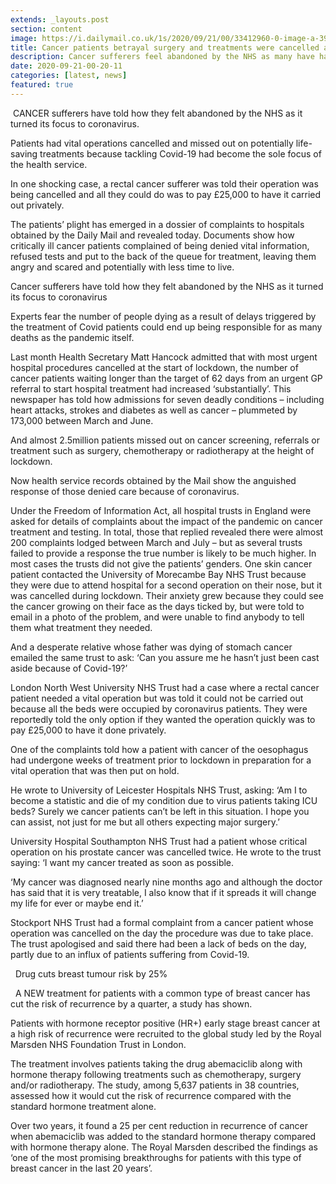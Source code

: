 ```yaml
---
extends: _layouts.post
section: content
image: https://i.dailymail.co.uk/1s/2020/09/21/00/33412960-0-image-a-39_1600642830401.jpg 
title: Cancer patients betrayal surgery and treatments were cancelled as NHS is battling the pandemic 
description: Cancer sufferers feel abandoned by the NHS as many have had vital operations cancelled and missed life-saving treatments due to Covid-19 
date: 2020-09-21-00-20-11 
categories: [latest, news] 
featured: true 
--- 
```

 CANCER sufferers have told how they felt abandoned by the NHS as it turned its focus to coronavirus.

Patients had vital operations cancelled and missed out on potentially life- saving treatments because tackling Covid-19 had become the sole focus of the health service.

In one shocking case, a rectal cancer sufferer was told their operation was being cancelled and all they could do was to pay £25,000 to have it carried out privately.

The patients’ plight has emerged in a dossier of complaints to hospitals obtained by the Daily Mail and revealed today. Documents show how critically ill cancer patients complained of being denied vital information, refused tests and put to the back of the queue for treatment, leaving them angry and scared and potentially with less time to live.

Cancer sufferers have told how they felt abandoned by the NHS as it turned its focus to coronavirus

Experts fear the number of people dying as a result of delays triggered by the treatment of Covid patients could end up being responsible for as many deaths as the pandemic itself.

Last month Health Secretary Matt Hancock admitted that with most urgent hospital procedures cancelled at the start of lockdown, the number of cancer patients waiting longer than the target of 62 days from an urgent GP referral to start hospital treatment had increased ‘substantially’. This newspaper has told how admissions for seven deadly conditions – including heart attacks, strokes and diabetes as well as cancer – plummeted by 173,000 between March and June.

And almost 2.5million patients missed out on cancer screening, referrals or treatment such as surgery, chemotherapy or radiotherapy at the height of lockdown.

Now health service records obtained by the Mail show the anguished response of those denied care because of coronavirus.

Under the Freedom of Information Act, all hospital trusts in England were asked for details of complaints about the impact of the pandemic on cancer treatment and testing. In total, those that replied revealed there were almost 200 complaints lodged between March and July – but as several trusts failed to provide a response the true number is likely to be much higher. In most cases the trusts did not give the patients’ genders. One skin cancer patient contacted the University of Morecambe Bay NHS Trust because they were due to attend hospital for a second operation on their nose, but it was cancelled during lockdown. Their anxiety grew because they could see the cancer growing on their face as the days ticked by, but were told to email in a photo of the problem, and were unable to find anybody to tell them what treatment they needed.

And a desperate relative whose father was dying of stomach cancer emailed the same trust to ask: ‘Can you assure me he hasn’t just been cast aside because of Covid-19?’

London North West University NHS Trust had a case where a rectal cancer patient needed a vital operation but was told it could not be carried out because all the beds were occupied by coronavirus patients. They were reportedly told the only option if they wanted the operation quickly was to pay £25,000 to have it done privately.

One of the complaints told how a patient with cancer of the oesophagus had undergone weeks of treatment prior to lockdown in preparation for a vital operation that was then put on hold.

He wrote to University of Leicester Hospitals NHS Trust, asking: ‘Am I to become a statistic and die of my condition due to virus patients taking ICU beds? Surely we cancer patients can’t be left in this situation. I hope you can assist, not just for me but all others expecting major surgery.’

University Hospital Southampton NHS Trust had a patient whose critical operation on his prostate cancer was cancelled twice. He wrote to the trust saying: ‘I want my cancer treated as soon as possible.

‘My cancer was diagnosed nearly nine months ago and although the doctor has said that it is very treatable, I also know that if it spreads it will change my life for ever or maybe end it.’

Stockport NHS Trust had a formal complaint from a cancer patient whose operation was cancelled on the day the procedure was due to take place. The trust apologised and said there had been a lack of beds on the day, partly due to an influx of patients suffering from Covid-19.

  Drug cuts breast tumour risk by 25%

  A NEW treatment for patients with a common type of breast cancer has cut the risk of recurrence by a quarter, a study has shown.

Patients with hormone receptor positive (HR+) early stage breast cancer at a high risk of recurrence were recruited to the global study led by the Royal Marsden NHS Foundation Trust in London.

The treatment involves patients taking the drug abemaciclib along with hormone therapy following treatments such as chemotherapy, surgery and/or radiotherapy. The study, among 5,637 patients in 38 countries, assessed how it would cut the risk of recurrence compared with the standard hormone treatment alone.

Over two years, it found a 25 per cent reduction in recurrence of cancer when abemaciclib was added to the standard hormone therapy compared with hormone therapy alone. The Royal Marsden described the findings as ‘one of the most promising breakthroughs for patients with this type of breast cancer in the last 20 years’. 

